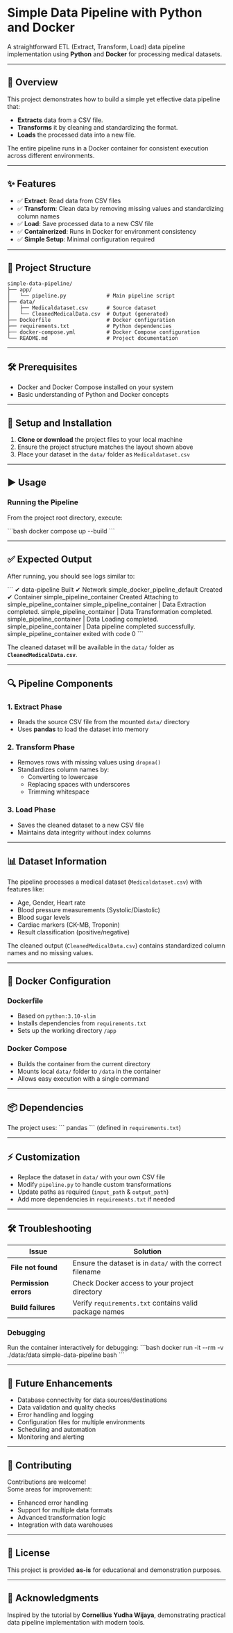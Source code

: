# Simple Data Pipeline with Python and Docker

A straightforward ETL (Extract, Transform, Load) data pipeline implementation using **Python** and **Docker** for processing medical datasets.

---

## 📌 Overview
This project demonstrates how to build a simple yet effective data pipeline that:
- **Extracts** data from a CSV file.
- **Transforms** it by cleaning and standardizing the format.
- **Loads** the processed data into a new file.

The entire pipeline runs in a Docker container for consistent execution across different environments.

---

## ✨ Features
- ✅ **Extract**: Read data from CSV files  
- ✅ **Transform**: Clean data by removing missing values and standardizing column names  
- ✅ **Load**: Save processed data to a new CSV file  
- ✅ **Containerized**: Runs in Docker for environment consistency  
- ✅ **Simple Setup**: Minimal configuration required  

---

## 📂 Project Structure
```
simple-data-pipeline/
├── app/
│   └── pipeline.py             # Main pipeline script
├── data/
│   ├── Medicaldataset.csv      # Source dataset
│   └── CleanedMedicalData.csv  # Output (generated)
├── Dockerfile                  # Docker configuration
├── requirements.txt            # Python dependencies
├── docker-compose.yml          # Docker Compose configuration
└── README.md                   # Project documentation
```

---

## 🛠️ Prerequisites
- Docker and Docker Compose installed on your system  
- Basic understanding of Python and Docker concepts  

---

## 🚀 Setup and Installation
1. **Clone or download** the project files to your local machine  
2. Ensure the project structure matches the layout shown above  
3. Place your dataset in the `data/` folder as `Medicaldataset.csv`

---

## ▶️ Usage

### Running the Pipeline
From the project root directory, execute:

\`\`\`bash
docker compose up --build
\`\`\`

---

## ✅ Expected Output
After running, you should see logs similar to:

\`\`\`
✔ data-pipeline                           Built
✔ Network simple_docker_pipeline_default  Created
✔ Container simple_pipeline_container     Created
Attaching to simple_pipeline_container
simple_pipeline_container  | Data Extraction completed.
simple_pipeline_container  | Data Transformation completed.
simple_pipeline_container  | Data Loading completed.
simple_pipeline_container  | Data pipeline completed successfully.
simple_pipeline_container exited with code 0
\`\`\`

The cleaned dataset will be available in the `data/` folder as **`CleanedMedicalData.csv`**.

---

## 🔍 Pipeline Components

### 1. **Extract Phase**
- Reads the source CSV file from the mounted `data/` directory  
- Uses **pandas** to load the dataset into memory  

### 2. **Transform Phase**
- Removes rows with missing values using `dropna()`  
- Standardizes column names by:
  - Converting to lowercase  
  - Replacing spaces with underscores  
  - Trimming whitespace  

### 3. **Load Phase**
- Saves the cleaned dataset to a new CSV file  
- Maintains data integrity without index columns  

---

## 📊 Dataset Information
The pipeline processes a medical dataset (`Medicaldataset.csv`) with features like:
- Age, Gender, Heart rate  
- Blood pressure measurements (Systolic/Diastolic)  
- Blood sugar levels  
- Cardiac markers (CK-MB, Troponin)  
- Result classification (positive/negative)  

The cleaned output (`CleanedMedicalData.csv`) contains standardized column names and no missing values.

---

## 🐳 Docker Configuration

### **Dockerfile**
- Based on `python:3.10-slim`  
- Installs dependencies from `requirements.txt`  
- Sets up the working directory `/app`

### **Docker Compose**
- Builds the container from the current directory  
- Mounts local `data/` folder to `/data` in the container  
- Allows easy execution with a single command  

---

## 📦 Dependencies
The project uses:
\`\`\`
pandas
\`\`\`
(defined in `requirements.txt`)

---

## ⚡ Customization
- Replace the dataset in `data/` with your own CSV file  
- Modify `pipeline.py` to handle custom transformations  
- Update paths as required (`input_path` & `output_path`)  
- Add more dependencies in `requirements.txt` if needed  

---

## 🛠️ Troubleshooting

| Issue | Solution |
|--------|-----------|
| **File not found** | Ensure the dataset is in `data/` with the correct filename |
| **Permission errors** | Check Docker access to your project directory |
| **Build failures** | Verify `requirements.txt` contains valid package names |

### Debugging
Run the container interactively for debugging:
\`\`\`bash
docker run -it --rm -v ./data:/data simple-data-pipeline bash
\`\`\`

---

## 🚀 Future Enhancements
- Database connectivity for data sources/destinations  
- Data validation and quality checks  
- Error handling and logging  
- Configuration files for multiple environments  
- Scheduling and automation  
- Monitoring and alerting  

---

## 🤝 Contributing
Contributions are welcome!  
Some areas for improvement:
- Enhanced error handling  
- Support for multiple data formats  
- Advanced transformation logic  
- Integration with data warehouses  

---

## 📜 License
This project is provided **as-is** for educational and demonstration purposes.

---

## 🙌 Acknowledgments
Inspired by the tutorial by **Cornellius Yudha Wijaya**, demonstrating practical data pipeline implementation with modern tools.
